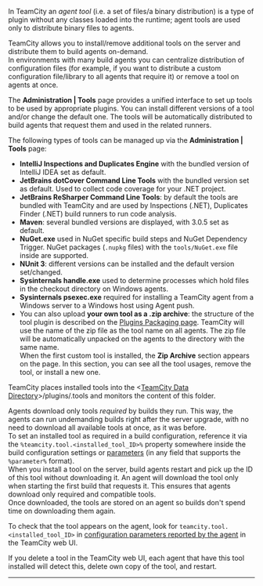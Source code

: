 [//]: # (title: Installing Agent Tools)
[//]: # (auxiliary-id: Installing Agent Tools)
In TeamCity an _agent tool_ (i.e. a set of files/a binary distribution) is a type of plugin without any classes loaded into the runtime; agent tools are used only to distribute binary files to agents.

TeamCity allows you to install/remove additional tools on the server and distribute them to build agents on-demand.   
In environments with many build agents you can centralize distribution of configuration files (for example, if you want to distribute a custom configuration file/library to all agents that require it) or remove a tool on agents at once.

The __Administration | Tools__ page provides a unified interface to set up tools to be used by appropriate plugins. You can install different versions of a tool and/or change the default one. The tools will be automatically distributed to build agents that request them and used in the related runners.

The following types of tools can be managed up via the __Administration | Tools__ page:
* __IntelliJ Inspections and Duplicates Engine__ with the bundled version of IntelliJ IDEA set as default.
* __JetBrains dotCover Command Line Tools__ with the bundled version set as default. Used to collect code coverage for your .NET project.
* __JetBrains ReSharper Command Line Tools__: by default the tools are bundled with TeamCity and are used by Inspections (.NET), Duplicates Finder (.NET) build runners to run code analysis.
* __Maven__: several bundled versions are displayed, with 3.0.5 set as default.
* __NuGet.exe__ used in NuGet specific build steps and NuGet Dependency Trigger. NuGet packages (`.nupkg` files) with the `tools/NuGet.exe` file inside are supported.
* __NUnit 3__: different versions can be installed and the default version set/changed.
* __Sysinternals handle.exe__ used to determine processes which hold files in the checkout directory on Windows agents.
* __Sysinternals psexec.exe__ required for installing a TeamCity agent from a Windows server to a Windows host using Agent push.
* You can also upload __your own tool as a .zip archive__: the structure of the tool plugin is described on the [Plugins Packaging page](https://plugins.jetbrains.com/docs/teamcity/plugins-packaging.html#Tools). TeamCity will use the name of the zip file as the tool name on all agents. The zip file will be automatically unpacked on the agents to the directory with the same name.   
When the first custom tool is installed, the __Zip Archive__ section appears on the page. In this section, you can see all the tool usages, remove the tool, or install a new one.

TeamCity places installed tools into the \<[TeamCity Data Directory](teamcity-data-directory.md)\>\/plugins/.tools and monitors the content of this folder.

Agents download only tools _required_ by builds they run. This way, the agents can run undemanding builds right after the server upgrade, with no need to download all available tools at once, as it was before.   
To set an installed tool as required in a build configuration, reference it via the `%teamcity.tool.<installed_tool_ID>%` property somewhere inside the build configuration settings or [parameters](configuring-build-parameters.md) (in any field that supports the `%parameter%` format).   
When you install a tool on the server, build agents restart and pick up the ID of this tool without downloading it. An agent will download the tool only when starting the first build that requests it. This ensures that agents download only required and compatible tools.   
Once downloaded, the tools are stored on an agent so builds don't spend time on downloading them again.

To check that the tool appears on the agent, look for `teamcity.tool.<installed_tool_ID>` in [configuration parameters reported by the agent](predefined-build-parameters.md#Agent+Properties) in the TeamCity web UI.

If you delete a tool in the TeamCity web UI, each agent that have this tool installed will detect this, delete own copy of the tool, and restart.

__ __